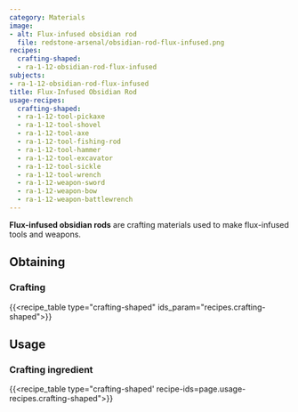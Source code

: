 ```yaml
---
category: Materials
image:
- alt: Flux-infused obsidian rod
  file: redstone-arsenal/obsidian-rod-flux-infused.png
recipes:
  crafting-shaped:
  - ra-1-12-obsidian-rod-flux-infused
subjects:
- ra-1-12-obsidian-rod-flux-infused
title: Flux-Infused Obsidian Rod
usage-recipes:
  crafting-shaped:
  - ra-1-12-tool-pickaxe
  - ra-1-12-tool-shovel
  - ra-1-12-tool-axe
  - ra-1-12-tool-fishing-rod
  - ra-1-12-tool-hammer
  - ra-1-12-tool-excavator
  - ra-1-12-tool-sickle
  - ra-1-12-tool-wrench
  - ra-1-12-weapon-sword
  - ra-1-12-weapon-bow
  - ra-1-12-weapon-battlewrench
---
```


**Flux-infused obsidian rods** are crafting materials used to make flux-infused
tools and weapons.


Obtaining
---------

### Crafting
{{<recipe_table type="crafting-shaped" ids_param="recipes.crafting-shaped">}}


Usage
-----

### Crafting ingredient
{{<recipe_table type="crafting-shaped' recipe-ids=page.usage-recipes.crafting-shaped">}}
